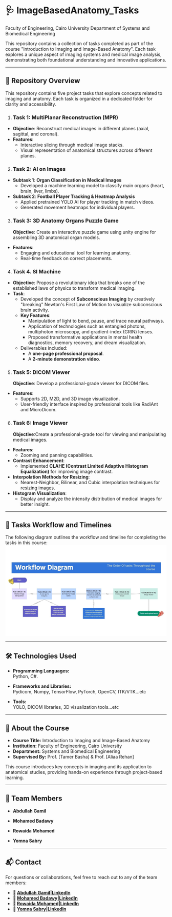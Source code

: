 # 🩺 ImageBasedAnatomy_Tasks
Faculty of Engineering, Cairo University
Department of Systems and Biomedical Engineering

This repository contains a collection of tasks completed as part of the course "Introduction to Imaging and Image-Based Anatomy". Each task explores a unique aspect of imaging systems and medical image analysis, demonstrating both foundational understanding and innovative applications.

---

## 📁 Repository Overview

This repository contains five project tasks that explore concepts related to imaging and anatomy. Each task is organized in a dedicated folder for clarity and accessibility.

1. ### **Task 1: MultiPlanar Reconstruction (MPR)**  
- **Objective**: Reconstruct medical images in different planes (axial, sagittal, and coronal).  
- **Features**:  
  - Interactive slicing through medical image stacks.  
  - Visual representation of anatomical structures across different planes.
     
2. ### **Task 2: AI on Images**  
- **Subtask 1**: **Organ Classification in Medical Images**  
  - Developed a machine learning model to classify main organs (heart, brain, liver, limbs).    
- **Subtask 2**: **Football Player Tracking & Heatmap Analysis**  
  - Applied pretrained YOLO AI for player tracking in match videos.  
  - Generated movement heatmaps for individual players.
    
3. ### **Task 3: 3D Anatomy Organs Puzzle Game**  
   **Objective**: Create an interactive puzzle game using unity engine for assembling 3D anatomical organ models.  
- **Features**:  
  - Engaging and educational tool for learning anatomy.  
  - Real-time feedback on correct placements. 

4. ### **Task 4. SI Machine**  
- **Objective**: Propose a revolutionary idea that breaks one of the established laws of physics to transform medical imaging.  
- **Task**:  
  - Developed the concept of **Subconscious Imaging** by creatively "breaking" Newton's First Law of Motion to visualize subconscious brain activity.  
  - **Key Features**:  
    - Manipulation of light to bend, pause, and trace neural pathways.  
    - Application of technologies such as entangled photons, multiphoton microscopy, and gradient-index (GRIN) lenses.  
    - Proposed transformative applications in mental health diagnostics, memory recovery, and dream visualization.  
  - Deliverables included:  
    - A **one-page professional proposal**.  
    - A **2-minute demonstration video**.
     
5. ### **Task 5: DICOM Viewer**  
   **Objective**: Develop a professional-grade viewer for DICOM files.  
- **Features**:  
  - Supports 2D, M2D, and 3D image visualization.  
  - User-friendly interface inspired by professional tools like RadiAnt and MicroDicom.
    
6. ### **Task 6: Image Viewer**  
   **Objective**:Create a professional-grade tool for viewing and manipulating medical images.   
- **Features**:  
  - Zooming and panning capabilities.  
 - **Contrast Enhancement**:  
    - Implemented **CLAHE (Contrast Limited Adaptive Histogram Equalization)** for improving image contrast.  
  - **Interpolation Methods for Resizing**:  
    - Nearest-Neighbor, Bilinear, and Cubic interpolation techniques for resizing images.  
  - **Histogram Visualization**:  
    - Display and analyze the intensity distribution of medical images for better insight.  

---

## 📅 Tasks Workflow and Timelines

 The following diagram outlines the workflow and timeline for completing the tasks in this course:
![Project Workflow and Timeline](./assets/workflow_digram.jpg)

---

## 🛠️ Technologies Used

- **Programming Languages:**  
  Python, C#.

- **Frameworks and Libraries:**  
  Pydicom, Numpy, TensorFlow, PyTorch, OpenCV, ITK/VTK...etc

- **Tools:**  
  YOLO, DICOM libraries, 3D visualization tools...etc

---

## 📖 About the Course

- **Course Title:** Introduction to Imaging and Image-Based Anatomy  
- **Institution:** Faculty of Engineering, Cairo University  
- **Department:** Systems and Biomedical Engineering 
- **Supervised By:** Prof. [Tamer Basha] & Prof. [Aliaa Rehan] 
 
This course introduces key concepts in imaging and its application to anatomical studies, providing hands-on experience through project-based learning.

---

## 👥 Team Members

- **Abdullah Gamil**  
- **Mohamed Badawy**  
- **Rowaida Mohamed**  
- **Yomna Sabry**

  ---

## 📬 Contact  
For questions or collaborations, feel free to reach out to any of the team members:

- **👤 [Abdullah Gamil|LinkedIn](https://www.linkedin.com/in/abdullah-gamil05?lipi=urn%3Ali%3Apage%3Ad_flagship3_profile_view_base_contact_details%3BVsr5sdzWRAG%2FPP5%2B2pmG%2Bg%3D%3D)**     
- **👤 [Mohamed Badawy|LinkedIn](https://www.linkedin.com/in/mohamed-badawy-843440316?lipi=urn%3Ali%3Apage%3Ad_flagship3_profile_view_base_contact_details%3BsRbvtQMySney%2Fop38P5skQ%3D%3D)**  
- **👤 [Rowaida Mohamed|LinkedIn](https://www.linkedin.com/in/rowida-mohamed-262a8130a?lipi=urn%3Ali%3Apage%3Ad_flagship3_profile_view_base_contact_details%3BGGuoAuQ9S9iZg3V5cbZSdw%3D%3D)**  
- **👤 [Yomna Sabry|LinkedIn](https://www.linkedin.com/in/yomna-sabry-96037b201/)**  


  
